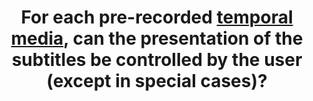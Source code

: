 ---
title: For each pre-recorded [temporal media](#temporal-media-type-sound-video-and-synchronize), can the presentation of the subtitles be controlled by the user (except in special cases)?
---